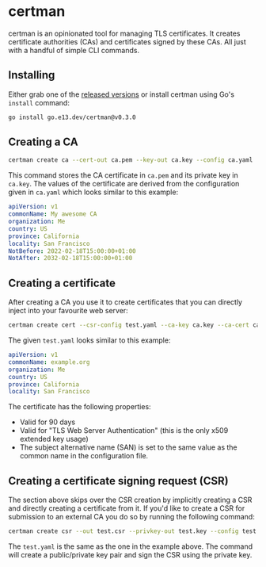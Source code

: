 # certman

certman is an opinionated tool for managing TLS certificates. It creates certificate authorities (CAs) and certificates signed by these CAs. All just with a handful of simple CLI commands.

## Installing

Either grab one of the [released versions](https://github.com/makkes/certman/releases) or install certman using Go's `install` command:

```sh
go install go.e13.dev/certman@v0.3.0
```

## Creating a CA

```sh
certman create ca --cert-out ca.pem --key-out ca.key --config ca.yaml
```

This command stores the CA certificate in `ca.pem` and its private key in `ca.key`. The values of the certificate are derived from the configuration given in `ca.yaml` which looks similar to this example:

```yaml
apiVersion: v1
commonName: My awesome CA
organization: Me
country: US
province: California
locality: San Francisco
NotBefore: 2022-02-18T15:00:00+01:00
NotAfter: 2032-02-18T15:00:00+01:00
```

## Creating a certificate

After creating a CA you use it to create certificates that you can directly inject into your favourite web server:

```sh
certman create cert --csr-config test.yaml --ca-key ca.key --ca-cert ca.pem --out test.pem --privkey-out test.key
```

The given `test.yaml` looks similar to this example:

```yaml
apiVersion: v1
commonName: example.org
organization: Me
country: US
province: California
locality: San Francisco
```

The certificate has the following properties:

- Valid for 90 days
- Valid for "TLS Web Server Authentication" (this is the only x509 extended key usage)
- The subject alternative name (SAN) is set to the same value as the common name in the configuration file.

## Creating a certificate signing request (CSR)

The section above skips over the CSR creation by implicitly creating a CSR and directly creating a certificate from it. If you'd like to create a CSR for submission to an external CA you do so by running the following command:

```sh
certman create csr --out test.csr --privkey-out test.key --config test.yaml
```

The `test.yaml` is the same as the one in the example above. The command will create a public/private key pair and sign the CSR using the private key.
